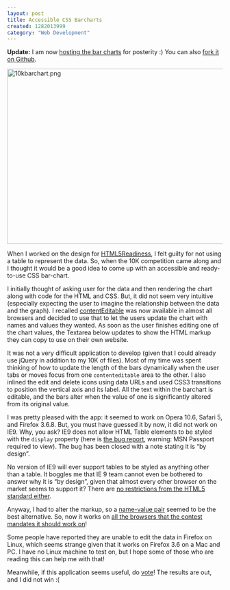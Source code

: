 ```yaml
--- 
layout: post
title: Accessible CSS Barcharts
created: 1282013999
category: "Web Development"
---
```

<p><b>Update:</b> I am now <a href="http://nimbu.in/accessible-bar-charts/">hosting the bar charts</a> for posterity :)  You can also <a href="http://github.com/nimbupani/table-bar-chart">fork it on Github</a>.</p>
<p><a href="http://nimbu.in/accessible-bar-charts/"><img src="http://nimbupani.com/files/10kbarchart.png" alt="10kbarchart.png" border="0" width="600" height="409"></a></p>

<p>When I worked on the design for <a href="http://html5readiness.com">HTML5Readiness</a>, I felt guilty for not using a table to represent the data. So, when the 10K competition came along and I thought it would be a good idea to come up with an accessible and ready-to-use CSS bar-chart. </p>

<p>I initially thought of asking user for the data and then rendering the chart along with code for the HTML and CSS. But, it did not seem very intuitive (especially expecting the user to imagine the relationship between the data and the graph). I recalled <a href="http://www.whatwg.org/specs/web-apps/current-work/multipage/editing.html#attr-contenteditable">contentEditable</a> was now available in almost all browsers and decided to use that to let the users update the chart with names and values they wanted. As soon as the user finishes editing one of the chart values, the Textarea below updates to show the HTML markup they can copy to use on their own website.</p>

<p>It was not a very difficult application to develop (given that I could already use jQuery in addition to my 10K of files). Most of my time was spent thinking of how to update the length of the bars dynamically when the user tabs or moves focus from one <code>contenteditable</code> area to the other. I also inlined the edit and delete icons using data URLs and used CSS3 transitions to position the vertical axis and its label. All the text within the barchart is editable, and the bars alter when the value of one is significantly altered from its original value.</p>

<p>I was pretty pleased with the app: it seemed to work on Opera 10.6,  Safari 5, and Firefox 3.6.8. But, you must have guessed it by now, it did not work on IE9. Why, you ask? IE9 does not allow HTML Table elements to be styled with the <code>display</code> property (here is <a href="https://connect.microsoft.com/IE/feedback/details/556576/html-table-elements-cant-be-styled-using-display?wa=wsignin1.0">the bug report</a>, warning: MSN Passport required to view). The bug has been closed with a note stating it is &ldquo;by design&rdquo;. </p>

<p>No version of IE9 will ever support tables to be styled as anything other than a table. It boggles me that IE 9 team cannot even be bothered to answer why it is &ldquo;by design&rdquo;, given that almost every other browser on the market seems to support it? There are <a href="http://www.whatwg.org/specs/web-apps/current-work/multipage/tabular-data.html#the-table-element">no restrictions from the HTML5 standard either</a>.</p>

<p>Anyway, I had to alter the markup, so  a <a href="http://www.whatwg.org/specs/web-apps/current-work/multipage/grouping-content.html#the-dl-element">name-value pair</a> seemed to be the best alternative. So, now it works on <a href="http://10k.aneventapart.com/">all the browsers that the contest mandates it should work on</a>!</p>

<p>Some people have reported they are unable to edit the data in Firefox on Linux, which seems strange given that it works on Firefox 3.6 on a Mac and PC. I have no Linux machine to test on, but I hope some of those who are reading this can help me with that!</p>

<p><span class=strike>Meanwhile, if this application seems useful, do <a href="http://10k.aneventapart.com/entry/details/102">vote</a>!</span> The results are out, and I did not win :(</p>

